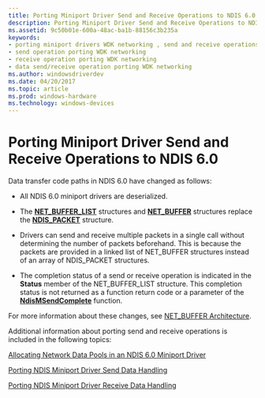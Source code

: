 ```yaml
---
title: Porting Miniport Driver Send and Receive Operations to NDIS 6.0
description: Porting Miniport Driver Send and Receive Operations to NDIS 6.0
ms.assetid: 9c50b01e-600a-48ac-ba1b-88156c3b235a
keywords:
- porting miniport drivers WDK networking , send and receive operations
- send operation porting WDK networking
- receive operation porting WDK networking
- data send/receive operation porting WDK networking
ms.author: windowsdriverdev
ms.date: 04/20/2017
ms.topic: article
ms.prod: windows-hardware
ms.technology: windows-devices
---
```


# Porting Miniport Driver Send and Receive Operations to NDIS 6.0





Data transfer code paths in NDIS 6.0 have changed as follows:

-   All NDIS 6.0 miniport drivers are deserialized.

-   The [**NET\_BUFFER\_LIST**](https://msdn.microsoft.com/library/windows/hardware/ff568388) structures and [**NET\_BUFFER**](https://msdn.microsoft.com/library/windows/hardware/ff568376) structures replace the [**NDIS\_PACKET**](https://msdn.microsoft.com/library/windows/hardware/ff557086) structure.

-   Drivers can send and receive multiple packets in a single call without determining the number of packets beforehand. This is because the packets are provided in a linked list of NET\_BUFFER structures instead of an array of NDIS\_PACKET structures.

-   The completion status of a send or receive operation is indicated in the **Status** member of the NET\_BUFFER\_LIST structure. This completion status is not returned as a function return code or a parameter of the [**NdisMSendComplete**](https://msdn.microsoft.com/library/windows/hardware/ff553613) function.

For more information about these changes, see [NET\_BUFFER Architecture](net-buffer-architecture.md).

Additional information about porting send and receive operations is included in the following topics:

[Allocating Network Data Pools in an NDIS 6.0 Miniport Driver](allocating-network-data-pools-in-an-ndis-6-0-miniport-driver.md)

[Porting NDIS Miniport Driver Send Data Handling](porting-ndis-miniport-driver-send-data-handling.md)

[Porting NDIS Miniport Driver Receive Data Handling](porting-ndis-miniport-driver-receive-data-handling.md)

 

 





